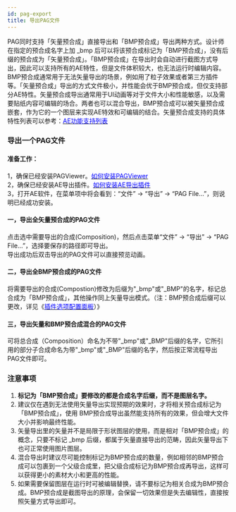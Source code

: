 ```yaml
---
id: pag-export
title: 导出PAG文件
---
```



PAG同时支持「矢量预合成」直接导出和「BMP预合成」导出两种方式。设计师在指定的预合成名字上加 _bmp 后可以将该预合成标记为「BMP预合成」，没有后缀的预合成为「矢量预合成」。「BMP预合成」在导出时会自动进行截图方式导出，因此可以支持所有的AE特性，但是文件体积较大，也无法运行时编辑内容。BMP预合成通常用于无法矢量导出的场景，例如用了粒子效果或者第三方插件等。「矢量预合成」导出的方式文件极小，并性能会优于BMP预合成，但仅支持部分AE特性。矢量预合成导出通常用于UI动画等对于文件大小和性能敏感，以及需要贴纸内容可编辑的场合。两者也可以混合导出，BMP预合成可以被矢量预合成嵌套，作为它的一个图层来实现AE特效和可编辑的结合。矢量预合成支持的具体特性列表可以参考：[<font color=blue>AE功能支持列表</font>](/docs/ae-support.html) 


### 导出一个PAG文件


#### 准备工作：
1，确保已经安装PAGViewer。[<font color=blue>如何安装PAGViewer</font>](/docs/install.html)<br/>
2，确保已经安装AE导出插件。[<font color=blue>如何安装AE导出插件</font>](/docs/install-PAGExporter.html)<br/>
3，打开AE软件，在菜单项中将会看到：“文件” -> “导出” -> “PAG File...”，则说明已经成功安装。<br/>

#### 一，导出全矢量预合成的PAG文件

点击选中需要导出的合成(Composition)，然后点击菜单“文件” -> “导出” -> “PAG File...”，选择要保存的路径即可导出。<br/>
导出成功后双击导出的PAG文件可以直接预览动画。


#### 二，导出全BMP预合成的PAG文件

将需要导出的合成(Compostion)修改为后缀为"_bmp"或"_BMP"的名字，标记总合成为「BMP预合成」，其他操作同上矢量导出模式。（注：BMP预合成后缀可以更改，详见《[<font color=blue>插件选项配置面板</font>](/docs/plugin-config.html)）》

#### 三，导出矢量和BMP预合成混合的PAG文件

可将总合成（Composition）命名为不带"_bmp"或"_BMP"后缀的名字，它所引用的部分子合成命名为带"_bmp"或"_BMP"后缀的名字，然后按正常流程导出PAG文件即可。

### 注意事项

1. **标记为「BMP预合成」要修改的都是合成名字后缀，而不是图层名字。**
2. 建议仅在遇到无法使用矢量导出实现预期的效果时，才将相关预合成标记为「BMP预合成」，使用 BMP预合成导出虽然能支持所有的效果，但会增大文件大小并影响最终性能。
3. 矢量导出里的矢量并不是局限于形状图层的使用，而是相对「BMP预合成」的概念，只要不标记 _bmp 后缀，都属于矢量直接导出的范畴，因此矢量导出下也可正常使用图片图层。
3. 混合导出时建议尽可能控制标记为BMP预合成的数量，例如相邻的BMP预合成可以包裹到一个父级合成里，把父级合成标记为BMP预合成再导出，这样可以获得更小的素材大小和更高的性能。 
4. 如果需要保留图层在运行时可被编辑替换，请不要标记为相关合成为BMP预合成。BMP预合成是截图导出的原理，会保留一切效果但是失去编辑性，直接按照矢量方式导出即可。
